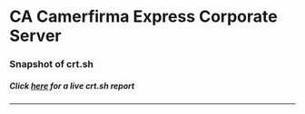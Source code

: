 # CA Camerfirma Express Corporate Server
### Snapshot of crt.sh
##### Click [here](https://crt.sh/?q=8948D65A91A81B8D8D79D7603B42FBA68A690567F0456488339BF4D0937BDAF4) for a live crt.sh report

---
